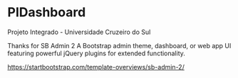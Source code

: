 # PIDashboard
Projeto Integrado - Universidade Cruzeiro do Sul 

Thanks for SB Admin 2
A Bootstrap admin theme, dashboard, or web app UI featuring powerful jQuery plugins for extended functionality.

https://startbootstrap.com/template-overviews/sb-admin-2/
